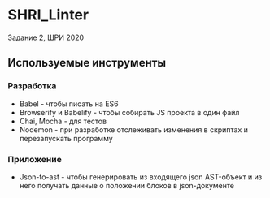 # SHRI_Linter
Задание 2, ШРИ 2020

## Используемые инструменты

### Разработка
- Babel - чтобы писать на ES6
- Browserify и Babelify - чтобы собирать JS проекта в один файл
- Chai, Mocha - для тестов
- Nodemon - при разработке отслеживать изменения в скриптах и перезапускать программу

### Приложение
- Json-to-ast - чтобы генерировать из входящего json AST-объект и из него получать данные о положении блоков в json-документе